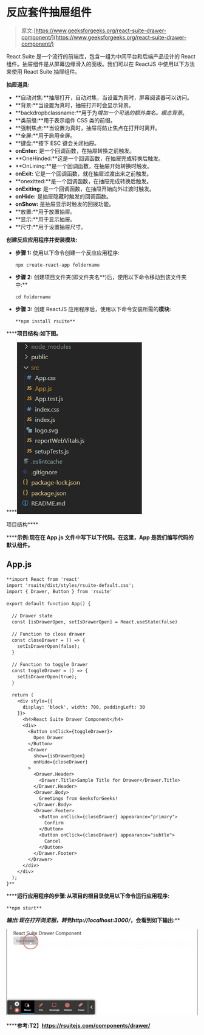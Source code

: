 # 反应套件抽屉组件

> 原文:[https://www.geeksforgeeks.org/react-suite-drawer-component/](https://www.geeksforgeeks.org/react-suite-drawer-component/)

React Suite 是一个流行的前端库，包含一组为中间平台和后端产品设计的 React 组件。抽屉组件是从屏幕边缘滑入的面板。我们可以在 ReactJS 中使用以下方法来使用 React Suite 抽屉组件。

**抽屉道具:**

*   **自动对焦:**抽屉打开，自动对焦，当设置为真时，屏幕阅读器可以访问。
*   **背景:**当设置为真时，抽屉打开时会显示背景。
*   **backdropbclassname:**用于为*增加一个可选的额外类名。模态背景*。
*   **类前缀:**用于表示组件 CSS 类的前缀。
*   **强制焦点:**当设置为真时，抽屉将防止焦点在打开时离开。
*   **全屏:**用于启用全屏。
*   **键盘:**按下 ESC 键会关闭抽屉。
*   **onEnter:** 是一个回调函数，在抽屉转换之前触发。
*   **OneHinded:**这是一个回调函数，在抽屉完成转换后触发。
*   **OnLining:**是一个回调函数，在抽屉开始转换时触发。
*   **onExit:** 它是一个回调函数，就在抽屉过渡出来之前触发。
*   **onexitted:**是一个回调函数，在抽屉完成转换后触发。
*   **onExiting:** 是一个回调函数，在抽屉开始向外过渡时触发。
*   **onHide:** 是抽屉隐藏时触发的回调函数。
*   **onShow:** 是抽屉显示时触发的回拨功能。
*   **放置:**用于放置抽屉。
*   **显示:**用于显示抽屉。
*   **尺寸:**用于设置抽屉尺寸。

**创建反应应用程序并安装模块:**

*   **步骤 1:** 使用以下命令创建一个反应应用程序:

    ```
    npx create-react-app foldername
    ```

*   **步骤 2:** 创建项目文件夹(即文件夹名**)后，使用以下命令移动到该文件夹中:**

    ```
    cd foldername
    ```

*   **步骤 3:** 创建 ReactJS 应用程序后，使用以下命令安装所需的****模块:****

    ```
    **npm install rsuite**
    ```

******项目结构:**如下图。****

****![](img/f04ae0d8b722a9fff0bd9bd138b29c23.png)

项目结构**** 

******示例:**现在在 **App.js** 文件中写下以下代码。在这里，App 是我们编写代码的默认组件。****

## ****App.js****

```
**import React from 'react'
import 'rsuite/dist/styles/rsuite-default.css';
import { Drawer, Button } from 'rsuite'

export default function App() {

  // Drawer state
  const [isDrawerOpen, setIsDrawerOpen] = React.useState(false)

  // Function to close drawer
  const closeDrawer = () => {
    setIsDrawerOpen(false);
  }

  // Function to toggle Drawer
  const toggleDrawer = () => {
    setIsDrawerOpen(true);
  }

  return (
    <div style={{
      display: 'block', width: 700, paddingLeft: 30
    }}>
      <h4>React Suite Drawer Component</h4>
      <div>
        <Button onClick={toggleDrawer}>
          Open Drawer
        </Button>
        <Drawer
          show={isDrawerOpen}
          onHide={closeDrawer}
        >
          <Drawer.Header>
            <Drawer.Title>Sample Title for Drawer</Drawer.Title>
          </Drawer.Header>
          <Drawer.Body>
            Greetings from GeeksforGeeks!
          </Drawer.Body>
          <Drawer.Footer>
            <Button onClick={closeDrawer} appearance="primary">
              Confirm
            </Button>
            <Button onClick={closeDrawer} appearance="subtle">
              Cancel
            </Button>
          </Drawer.Footer>
        </Drawer>
      </div>
    </div>
  );
}**
```

******运行应用程序的步骤:**从项目的根目录使用以下命令运行应用程序:****

```
**npm start**
```

******输出:**现在打开浏览器，转到***http://localhost:3000/***，会看到如下输出:****

****![](img/44ae5c7c284d5719247e3eb849b0b3b9.png)****

******参考:**T2】https://rsuitejs.com/components/drawer/****